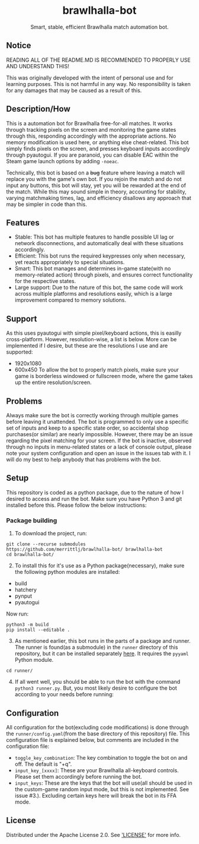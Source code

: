 <h1 align="center">
    <br>
    brawlhalla-bot
    <br>
</h1>
<p align="center">
<p align="center">Smart, stable, efficient Brawlhalla match automation bot.</p>

## Notice
READING ALL OF THE README.MD IS RECOMMENDED TO PROPERLY USE AND UNDERSTAND THIS!

This was originally developed with the intent of personal use and for learning purposes. This is not harmful in any way. No responsibility is taken for any damages that may be caused as a result of this.

## Description/How
This is a automation bot for Brawlhalla free-for-all matches. It works through tracking pixels on the screen and monitoring the game states through this, responding accordingly with the appropriate actions. No memory modification is used here, or anything else cheat-related. This bot simply finds pixels on the screen, and presses keyboard inputs accordingly through pyautogui. If you are paranoid, you can disable EAC within the Steam game launch options by adding `-noeac`.

Technically, this bot is based on a ~~bug~~ feature where leaving a match will replace you with the game's own bot. If you rejoin the match and do not input any buttons, this bot will stay, yet you will be rewarded at the end of the match. While this may sound simple in theory, accounting for stability, varying matchmaking times, lag, and efficiency disallows any approach that may be simpler in code than this.

## Features
* Stable: This bot has multiple features to handle possible UI lag or network disconnections, and automatically deal with these situations accordingly.
* Efficient: This bot runs the required keypresses only when necessary, yet reacts appropriately to special situations.
* Smart: This bot manages and determines in-game state(with no memory-related action) through pixels, and ensures correct functionality for the respective states.
* Large support: Due to the nature of this bot, the same code will work across multiple platforms and resolutions easily, which is a large improvement compared to memory solutions.

## Support
As this uses pyautogui with simple pixel/keyboard actions, this is easilly cross-platform. However, resolution-wise, a list is below. More can be implemented if I desire, but these are the resolutions I use and are supported:
* 1920x1080
* 600x450
To allow the bot to properly match pixels, make sure your game is borderless windowed or fullscreen mode, where the game takes up the entire resolution/screen.

## Problems
Always make sure the bot is correctly working through multiple games before leaving it unattended. The bot is programmed to only use a specific set of inputs and keep to a specific state order, so accidental shop purchases(or similar) are nearly impossible. However, there may be an issue regarding the pixel matching for your screen. If the bot is inactive, observed through no inputs in menu-related states or a lack of console output, please note your system configuration and open an issue in the issues tab with it. I will do my best to help anybody that has problems with the bot.

## Setup
This repository is coded as a python package, due to the nature of how I desired to access and run the bot. Make sure you have Python 3 and git installed before this. Please follow the below instructions:

### Package building
1. To download the project, run:
```
git clone --recurse submodules https://github.com/merrittlj/brawlhalla-bot/ brawlhalla-bot
cd brawlhalla-bot/
```

2. To install this for it's use as a Python package(necessary), make sure the following python modules are installed:
* build
* hatchery
* pynput
* pyautogui

Now run:
```
python3 -m build
pip install --editable .
```

3. As mentioned earlier, this bot runs in the parts of a package and runner. The runner is found(as a submodule) in the `runner` directory of this repository, but it can be installed separately [here](https://github.com/merrittlj/brawlhalla-bot-runner). It requires the `pyyaml` Python module.
```
cd runner/
```

4. If all went well, you should be able to run the bot with the command `python3 runner.py`. But, you most likely desire to configure the bot according to your needs before running:

## Configuration
All configuration for the bot(excluding code modifications) is done through the `runner/config.yaml`(from the base directory of this repository) file. This configuration file is explained below, but comments are included in the configuration file:
* `toggle_key_combination`: The key combination to toggle the bot on and off. The default is "<ctrl>+q".
* `input_key_[xxxx]`: These are your Brawlhalla all-keyboard controls. Please set them accordingly before running the bot.
* `input_keys`: These are the keys that the bot will use(all should be used in the custom-game random input mode, but this is not implemented. See issue #3.). Excluding certain keys here will break the bot in its FFA mode.

## License

Distributed under the Apache License 2.0. See ['LICENSE'](https://github.com/merrittlj/brawlhalla-bot/blob/master/LICENSE) for more info.